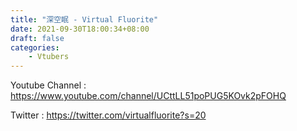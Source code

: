 ```yaml
---
title: "深空眠 - Virtual Fluorite"
date: 2021-09-30T18:00:34+08:00
draft: false
categories:
    - Vtubers
---
```

Youtube Channel : https://www.youtube.com/channel/UCttLL51poPUG5KOvk2pFOHQ

Twitter : https://twitter.com/virtualfluorite?s=20
